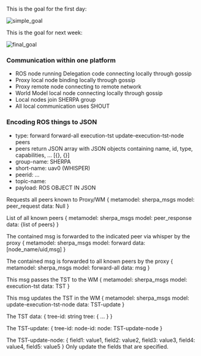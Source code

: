 

This is the goal for the first day:

![simple_goal](https://gitlab.mech.kuleuven.be/u0052546/sherpa-proxy/blob/local_gossip/doc/simple_goal.svg)


This is the goal for next week:

![final_goal](https://gitlab.mech.kuleuven.be/u0052546/sherpa-proxy/blob/local_gossip/doc/final_goal.svg)

### Communication within one platform
- ROS node running Delegation code connecting locally through gossip
- Proxy local node binding locally through gossip
- Proxy remote node connecting to remote network
- World Model local node connecting locally through gossip
- Local nodes join SHERPA group
- All local communication uses SHOUT


### Encoding ROS things to JSON

- type: forward forward-all execution-tst update-execution-tst-node peers
- peers return JSON array with JSON objects containing name, id, type, capabilities, ... [{}, {}]
- group-name: SHERPA
- short-name: uav0   (WHISPER)
- peerid: ...
- topic-name:
- payload: ROS OBJECT IN JSON

Requests all peers known to Proxy/WM
{
  metamodel: sherpa_msgs
  model: peer_request
  data: Null
}

List of all known peers
{
  metamodel: sherpa_msgs
  model: peer_response
  data: {list of peers}
}

The contained msg is forwarded to the indicated peer via whisper by the proxy
{
  metamodel: sherpa_msgs
  model: forward
  data: [node_name/uid,msg]
}

The contained msg is forwarded to all known peers by the proxy
{
  metamodel: sherpa_msgs
  model: forward-all
  data: msg
}

This msg passes the TST to the WM
{
  metamodel: sherpa_msgs
  model: execution-tst
  data: TST
}

This msg updates the TST in the WM
{
  metamodel: sherpa_msgs
  model: update-execution-tst-node
  data: TST-update
}

The TST data:
{
  tree-id: string
  tree: {
  ...
  }
}

The TST-update:
{
  tree-id:
  node-id:
  node: TST-update-node
}

The TST-update-node:
{
  field1: value1,
  field2: value2,
  field3: value3,
  field4: value4,
  field5: value5
}
Only update the fields that are specified.

